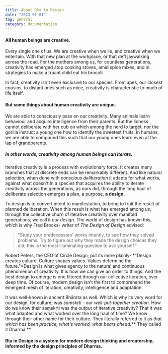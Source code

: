 ```yaml
---
title: About Ṛta in Design
date: "2023-01-01"
tag: general
category: documentation
---
```


#### All human beings are creative.
  
Every single one of us. We are creative when we lie, and creative when we entertain. With that new plan at the workplace, or that deft jaywalking across the road. For the mothers among us, for countless generations, creativity has emerged atop cooking stoves, amid spice mixes, and in strategies to make a truant child eat his brocolli. 
  
In fact, creativity isn't even exclusive to our species. From apes, our closest cousins, to distant ones such as mice, creativity is characteristic to much of life itself.
  
#### But some things about human creativity are unique.

We are able to consciously pass on our creativity. Many animals learn behaviour and acquire intelligence from their parents. But the lioness cannot deliberate with her cub on which among the herd to target, nor the gorilla instruct a young one how to identify the sweetest fruits. In humans, we are able to compound this such that our young ones learn even at the lap of grandparents.
  
##### In other words, creativity among human beings can iterate.
  
Iterative creativity is a process with evolutionary force. It creates many branches that at discrete ends can be remarkably different. And like natural selection, when done with *conscious deliberation* it adapts for what works, against what doesn't.In a species that acquires the ability to iterate creativity across the generations, as ours did, through the long haul of deliberate selection emerges a plan, a purpose, **a design.** 

To design is to convert intent to manifestation, to bring to fruit the result of planned deliberation. When this result is what has emerged among *us*, through the collective churn of iterative creativity over manifold generations, we call it *our design.* The world of design has known this, which is why Fred Brooks- writer of *The Design of Design* advised:

>"Study your predecessors' works intently, to see how they solved problems. Try to figure out why they made the design choices they did; this is the most illuminating question to ask yourself."

Robert Peters, the CEO of Circle Design, put its more plainly- *"Design creates culture. Culture shapes values. Values determine the future."*Design is what gives agency to the natural and continuous phenomenon of creativity. It is how we can give an order to things. And the best design to emerge is one filtered through our collective iteration, over deep time. Of course, modern design isn't the first to comprehend the emergent mesh of iteration, creativity, intelligence and adaptation.
 
It was well-known in ancient Bhārata as well. Which is why its very word for our design, for culture, was *saṃskṛti - our well-put-together creation*. How do we know their saṃskṛti was the output of iterative creativity? That it was what adapted and what worked over the long haul of time? We know through their other name for their culture. They literally referred to it as *that which has been practice, what's worked, what bears ahead.*** They called it Dharma.**
  
#### Ṛta in Design is a system for modern design thinking and creatorship, informed by the design principles of Dharma. 
